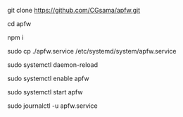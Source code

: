 git clone https://github.com/CGsama/apfw.git

cd apfw

npm i

sudo cp ./apfw.service /etc/systemd/system/apfw.service

sudo systemctl daemon-reload

sudo systemctl enable apfw

sudo systemctl start apfw

sudo journalctl -u apfw.service
